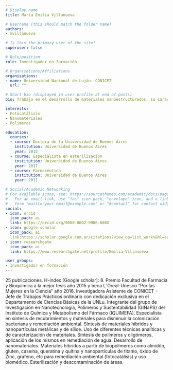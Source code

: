 ```yaml
---
# Display name
title: Maria Emilia Villanueva

# Username (this should match the folder name)
authors:
- mvillanueva

# Is this the primary user of the site?
superuser: false

# Role/position
role: Investigador en formación

# Organizations/Affiliations
organizations:
- name: Universidad Nacional de Luján. CONICET
  url: ""

# Short bio (displayed in user profile at end of posts)
bio: Trabajo en el desarrollo de materiales nanoestructurados, su caracterización y el estudio de sus posibles aplicaciones.

interests:
- Fotocatálisis
- Nanomateriales
- Polimeros

education:
  courses:
  - course: Doctora de la Universidad de Buenos Aires
    institution: Universidad de Buenos Aires
    year: 2015
  - course: Especialista en esterilización
    institution: Universidad de Buenos Aires
    year: 2017
  - course: Farmacéutica
    institution: Universidad de Buenos Aires
    year: 2011

# Social/Academic Networking
# For available icons, see: https://sourcethemes.com/academic/docs/page-builder/#icons
#   For an email link, use "fas" icon pack, "envelope" icon, and a link in the
#   form "mailto:your-email@example.com" or "#contact" for contact widget.
social:
- icon: orcid
  icon_pack: ai
  link: https://orcid.org/0000-0002-9986-660X
- icon: google-scholar
  icon_pack: ai
  link:https://scholar.google.com.ar/citations?view_op=list_works&hl=es&user=I3-URvYAAAAJ
- icon: researchgate
  icon_pack: ai
  link: https://www.researchgate.net/profile/Emilia-Villanueva

user_groups:
- Investigador en formación
---
```


25 publicaciones. H-index (Google scholar): 8. Premio Facultad de Farmacia y Bioquímica a la mejor tesis año 2015 y beca L´Oreal-Unesco “Por las Mujeres en la Ciencia” año 2016. Investigadora Asistente de CONICET – Jefe de Trabajos Prácticos ordinario con dedicación exclusiva en el Departamento de Ciencias Básicas de la UNLu. Integrante del grupo de Investigación en Nanotecnología, Polímeros y Sustentabilidad (GINaPS) del Instituto de Química y Metabolismo del Fármaco (IQUIMEFA).
Especialista en síntesis de recubrimientos y materiales para disminuir la colonización bacteriana y remediación ambiental. Síntesis de materiales híbridos y nanopartículas metálicas y de sílice. Uso de diferentes técnicas analíticas y de caracterización de materiales. Síntesis de polímeros y oligómeros, aplicación de los mismos en remediación de agua. Desarrollo de nanomateriales. Materiales híbridos a partir de biopolímeros como almidón, gluten, caseína, queratina y quitina y nanopartículas de titanio, óxido de Zinc, grafeno, etc para remediación ambiental (fotocatálisis) y uso biomédico. Esterilización y descontaminación de áreas.